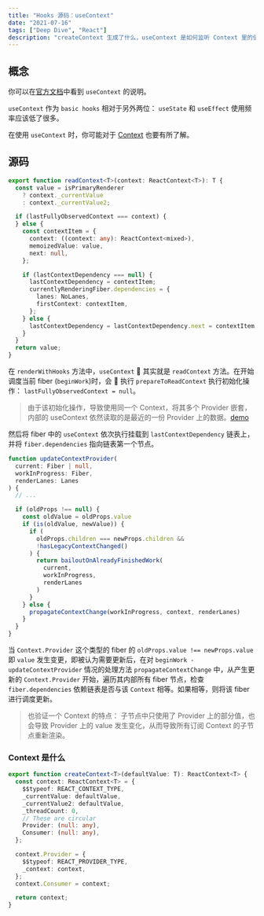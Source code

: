 ```yaml
---
title: "Hooks 源码：useContext"
date: "2021-07-16"
tags: ["Deep Dive", "React"]
description: "createContext 生成了什么，useContext 是如何监听 Context 里的值的。"
---
```


## 概念

你可以在[官方文档](https://reactjs.org/docs/hooks-reference.html#usecontext)中看到 `useContext` 的说明。

`useContext` 作为 `basic hooks` 相对于另外两位： `useState` 和 `useEffect` 使用频率应该低了很多。

在使用 `useContext` 时，你可能对于 [Context](https://reactjs.org/docs/context.html) 也要有所了解。

## 源码

```ts
export function readContext<T>(context: ReactContext<T>): T {
  const value = isPrimaryRenderer
    ? context._currentValue
    : context._currentValue2;

  if (lastFullyObservedContext === context) {
  } else {
    const contextItem = {
      context: ((context: any): ReactContext<mixed>),
      memoizedValue: value,
      next: null,
    };

    if (lastContextDependency === null) {
      lastContextDependency = contextItem;
      currentlyRenderingFiber.dependencies = {
        lanes: NoLanes,
        firstContext: contextItem,
      };
    } else {
      lastContextDependency = lastContextDependency.next = contextItem;
    }
  }
  return value;
}
```

在 `renderWithHooks` 方法中，`useContext`  其实就是 `readContext` 方法。在开始调度当前 fiber (`beginWork`)时，会  执行 `prepareToReadContext` 执行初始化操作： `lastFullyObservedContext = null`。

> 由于该初始化操作，导致使用同一个 Context，将其多个 Provider 嵌套，内部的 useContext 依然读取的是最近的一份 Provider 上的数据。[demo](https://codesandbox.io/s/react-usecontext-nested-omynj)

然后将 fiber 中的 `useContext` 依次执行挂载到 `lastContextDependency` 链表上，并将 `fiber.dependencies` 指向链表第一个节点。

```ts
function updateContextProvider(
  current: Fiber | null,
  workInProgress: Fiber,
  renderLanes: Lanes
) {
  // ...

  if (oldProps !== null) {
    const oldValue = oldProps.value
    if (is(oldValue, newValue)) {
      if (
        oldProps.children === newProps.children &&
        !hasLegacyContextChanged()
      ) {
        return bailoutOnAlreadyFinishedWork(
          current,
          workInProgress,
          renderLanes
        )
      }
    } else {
      propagateContextChange(workInProgress, context, renderLanes)
    }
  }
}
```

当 `Context.Provider` 这个类型的 fiber 的 `oldProps.value !== newProps.value` 即 `value` 发生变更，即被认为需要更新后，在对 `beginWork - updateContextProvider` 情况的处理方法 `propagateContextChange` 中，从产生更新的 `Context.Provider` 开始，遍历其内部所有 fiber 节点，检查 `fiber.dependencies` 依赖链表是否与该 `Context` 相等。如果相等，则将该 fiber 进行调度更新。

> 也验证一个 Context 的特点： 子节点中只使用了 Provider 上的部分值，也会导致 Provider 上的 value 发生变化，从而导致所有订阅 Context 的子节点重新渲染。

### Context 是什么

```ts
export function createContext<T>(defaultValue: T): ReactContext<T> {
  const context: ReactContext<T> = {
    $$typeof: REACT_CONTEXT_TYPE,
    _currentValue: defaultValue,
    _currentValue2: defaultValue,
    _threadCount: 0,
    // These are circular
    Provider: (null: any),
    Consumer: (null: any),
  };

  context.Provider = {
    $$typeof: REACT_PROVIDER_TYPE,
    _context: context,
  };
  context.Consumer = context;

  return context;
}
```
